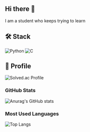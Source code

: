 ## Hi there 👋
I am a student who keeps trying to learn
<!--
**minwoonggi/minwoonggi** is a ✨ _special_ ✨ repository because its `README.md` (this file) appears on your GitHub profile.

Here are some ideas to get you started:

- 🔭 I’m currently working on ...
- 🌱 I’m currently learning ...
- 👯 I’m looking to collaborate on ...
- 🤔 I’m looking for help with ...
- 💬 Ask me about ...
- 📫 How to reach me: ...
- 😄 Pronouns: ...
- ⚡ Fun fact: ...
-->
## 🛠 Stack

![Python](https://img.shields.io/badge/Python-3776AB?style=flat-square&logo=python&logoColor=white)
![C](https://img.shields.io/badge/C-A8B9CC?style=flat-square&logo=c&logoColor=white)

## 💬 Profile

![Solved.ac Profile](http://mazassumnida.wtf/api/v2/generate_badge?boj=d34sda334)

### GitHub Stats
![Anurag's GitHub stats](https://github-readme-stats.vercel.app/api?username=minwoonggi&show_icons=true&theme=default&include_all_commits=true&count_private=true)

### Most Used Languages
![Top Langs](https://github-readme-stats.vercel.app/api/top-langs/?username=minwoonggi&layout=compact&theme=default)
